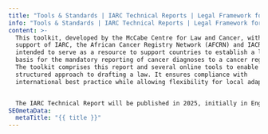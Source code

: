 ```yaml
---
title: "Tools & Standards | IARC Technical Reports | Legal Framework for PBCR in LMIC "
info: "Tools & Standards | IARC Technical Reports | Legal Framework for PBCR in LMIC "
content: >-
  This toolkit, developed by the McCabe Centre for Law and Cancer, with the
  support of IARC, the African Cancer Registry Network (AFCRN) and IACR, is
  intended to serve as a resource to support countries to establish a legal
  basis for the mandatory reporting of cancer diagnoses to a cancer registry.
  The toolkit comprises this report and several online tools to enable a
  structured approach to drafting a law. It ensures compliance with
  international best practice while allowing flexibility for local adaptation.  


  The IARC Technical Report will be published in 2025, initially in English
SEOmetaData:
  metaTitle: "{{ title }}"
---
```

